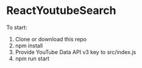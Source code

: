 # ReactYoutubeSearch  
To start:  
1. Clone or download this repo  
2. npm install  
3. Provide YouTube Data API v3 key to src/index.js  
4. npm run start 
